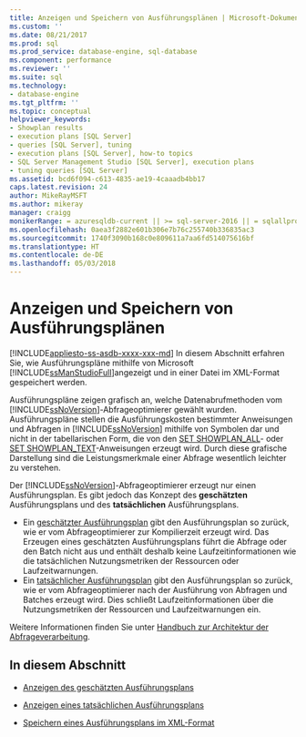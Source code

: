 ```yaml
---
title: Anzeigen und Speichern von Ausführungsplänen | Microsoft-Dokumentation
ms.custom: ''
ms.date: 08/21/2017
ms.prod: sql
ms.prod_service: database-engine, sql-database
ms.component: performance
ms.reviewer: ''
ms.suite: sql
ms.technology:
- database-engine
ms.tgt_pltfrm: ''
ms.topic: conceptual
helpviewer_keywords:
- Showplan results
- execution plans [SQL Server]
- queries [SQL Server], tuning
- execution plans [SQL Server], how-to topics
- SQL Server Management Studio [SQL Server], execution plans
- tuning queries [SQL Server]
ms.assetid: bcd6f094-c613-4835-ae19-4caaadb4bb17
caps.latest.revision: 24
author: MikeRayMSFT
ms.author: mikeray
manager: craigg
monikerRange: = azuresqldb-current || >= sql-server-2016 || = sqlallproducts-allversions
ms.openlocfilehash: 0aea3f2882e601b306e7b76c255740b336835ac3
ms.sourcegitcommit: 1740f3090b168c0e809611a7aa6fd514075616bf
ms.translationtype: HT
ms.contentlocale: de-DE
ms.lasthandoff: 05/03/2018
---
```

# <a name="display-and-save-execution-plans"></a>Anzeigen und Speichern von Ausführungsplänen
[!INCLUDE[appliesto-ss-asdb-xxxx-xxx-md](../../includes/appliesto-ss-asdb-xxxx-xxx-md.md)]
  In diesem Abschnitt erfahren Sie, wie Ausführungspläne mithilfe von Microsoft [!INCLUDE[ssManStudioFull](../../includes/ssmanstudiofull-md.md)]angezeigt und in einer Datei im XML-Format gespeichert werden.  
  
 Ausführungspläne zeigen grafisch an, welche Datenabrufmethoden vom [!INCLUDE[ssNoVersion](../../includes/ssnoversion-md.md)]-Abfrageoptimierer gewählt wurden. Ausführungspläne stellen die Ausführungskosten bestimmter Anweisungen und Abfragen in [!INCLUDE[ssNoVersion](../../includes/ssnoversion-md.md)] mithilfe von Symbolen dar und nicht in der tabellarischen Form, die von den [SET SHOWPLAN_ALL](../../t-sql/statements/set-showplan-all-transact-sql.md)- oder [SET SHOWPLAN_TEXT](../../t-sql/statements/set-showplan-text-transact-sql.md)-Anweisungen erzeugt wird. Durch diese grafische Darstellung sind die Leistungsmerkmale einer Abfrage wesentlich leichter zu verstehen.  

 Der [!INCLUDE[ssNoVersion](../../includes/ssnoversion-md.md)]-Abfrageoptimierer erzeugt nur einen Ausführungsplan. Es gibt jedoch das Konzept des **geschätzten** Ausführungsplans und des **tatsächlichen** Ausführungsplans.
 -  Ein [geschätzter Ausführungsplan](../../relational-databases/performance/display-the-estimated-execution-plan.md) gibt den Ausführungsplan so zurück, wie er vom Abfrageoptimierer zur Kompilierzeit erzeugt wird. Das Erzeugen eines geschätzten Ausführungsplans führt die Abfrage oder den Batch nicht aus und enthält deshalb keine Laufzeitinformationen wie die tatsächlichen Nutzungsmetriken der Ressourcen oder Laufzeitwarnungen. 
 -  Ein [tatsächlicher Ausführungsplan](../../relational-databases/performance/display-an-actual-execution-plan.md) gibt den Ausführungsplan so zurück, wie er vom Abfrageoptimierer nach der Ausführung von Abfragen und Batches erzeugt wird. Dies schließt Laufzeitinformationen über die Nutzungsmetriken der Ressourcen und Laufzeitwarnungen ein.  

 Weitere Informationen finden Sie unter [Handbuch zur Architektur der Abfrageverarbeitung](../../relational-databases/query-processing-architecture-guide.md).
  
## <a name="in-this-section"></a>In diesem Abschnitt  
  
-   [Anzeigen des geschätzten Ausführungsplans](../../relational-databases/performance/display-the-estimated-execution-plan.md)  
  
-   [Anzeigen eines tatsächlichen Ausführungsplans](../../relational-databases/performance/display-an-actual-execution-plan.md)  
  
-   [Speichern eines Ausführungsplans im XML-Format](../../relational-databases/performance/save-an-execution-plan-in-xml-format.md)  
  
  
